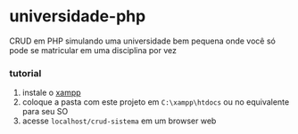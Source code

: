 # universidade-php
CRUD em PHP simulando uma universidade bem pequena onde você só pode se matricular em uma disciplina por vez

### tutorial
1. instale o [xampp](https://www.apachefriends.org/pt_br/index.html)
2. coloque a pasta com este projeto em `C:\xampp\htdocs` ou no equivalente para seu SO
3. acesse `localhost/crud-sistema` em um browser web
